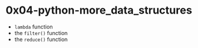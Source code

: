 # 0x04-python-more_data_structures

* `lambda` function
* the `filter()` function
* the `reduce()` function